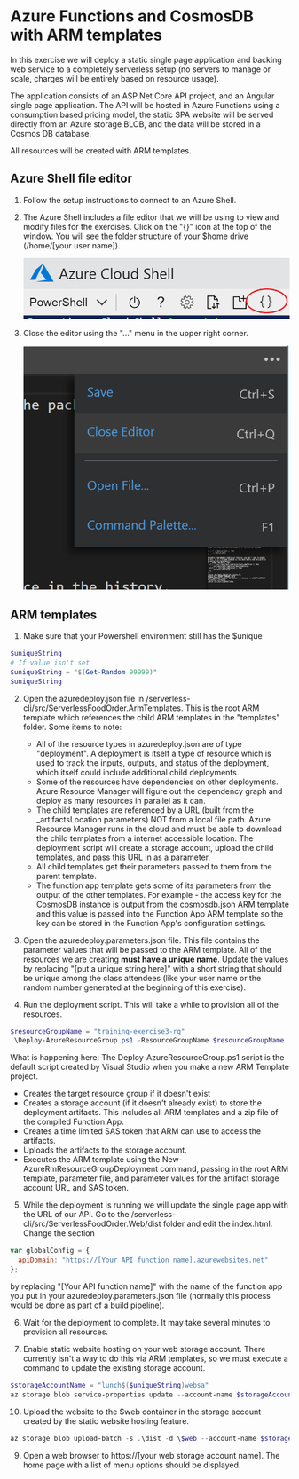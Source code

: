 # Azure Functions and CosmosDB with ARM templates

In this exercise we will deploy a static single page application and backing web service to a completely serverless setup (no servers to manage or scale, charges will be entirely based on resource usage).

The application consists of an ASP.Net Core API project, and an Angular single page application.  The API will be hosted in Azure Functions using a consumption based pricing model, the static SPA website will be served directly from an Azure storage BLOB, and the data will be stored in a Cosmos DB database.

All resources will be created with ARM templates.

## Azure Shell file editor

1. Follow the setup instructions to connect to an Azure Shell. 

2. The Azure Shell includes a file editor that we will be using to view and modify files for the exercises.  Click on the "{}" icon at the top of the window.  You will see the folder structure of your $home drive (/home/[your user name]).

    ![Open editor](images/shell-editor.png)

3. Close the editor using the "..." menu in the upper right corner.

    ![Close editor](images/shell-close.png)

## ARM templates

1. Make sure that your Powershell environment still has the $unique

```powershell
$uniqueString
# If value isn't set
$uniqueString = "$(Get-Random 99999)"
$uniqueString
```

2. Open the azuredeploy.json file in /serverless-cli/src/ServerlessFoodOrder.ArmTemplates. This is the root ARM template which references the child ARM templates in the "templates" folder.  Some items to note:
    - All of the resource types in azuredeploy.json are of type "deployment".  A deployment is itself a type of resource which is used to track the inputs, outputs, and status of the deployment, which itself could include additional child deployments.
    - Some of the resources have dependencies on other deployments. Azure Resource Manager will figure out the dependency graph and deploy as many resources in parallel as it can.
    - The child templates are referenced by a URL (built from the _artifactsLocation parameters) NOT from a local file path.  Azure Resource Manager runs in the cloud and must be able to download the child templates from a internet accessible location.  The deployment script will create a storage account, upload the child templates, and pass this URL in as a parameter.
    - All child templates get their parameters passed to them from the parent template.
    - The function app template gets some of its parameters from the output of the other templates. For example - the access key for the CosmosDB instance is output from the cosmosdb.json ARM template and this value is passed into the Function App ARM template so the key can be stored in the Function App's configuration settings.

3. Open the azuredeploy.parameters.json file.  This file contains the parameter values that will be passed to the ARM template.  All of the resources we are creating **must have a unique name**.  Update the values by replacing "[put a unique string here]" with a short string that should be unique among the class attendees (like your user name or the random number generated at the beginning of this exercise).

4. Run the deployment script. This will take a while to provision all of the resources.

```powershell
$resourceGroupName = "training-exercise3-rg"
.\Deploy-AzureResourceGroup.ps1 -ResourceGroupName $resourceGroupName
```

What is happening here:
The Deploy-AzureResourceGroup.ps1 script is the default script created by Visual Studio when you make a new ARM Template project.
  - Creates the target resource group if it doesn't exist
  - Creates a storage account (if it doesn't already exist) to store the deployment artifacts. This includes all ARM templates and a zip file of the compiled Function App.
  - Creates a time limited SAS token that ARM can use to access the artifacts.
  - Uploads the artifacts to the storage account.
  - Executes the ARM template using the New-AzureRmResourceGroupDeployment command, passing in the root ARM template, parameter file, and parameter values for the artifact storage account URL and SAS token.

5. While the deployment is running we will update the single page app with the URL of our API. Go to the /serverless-cli/src/ServerlessFoodOrder.Web/dist folder and edit the index.html.
Change the section

```javascript
var globalConfig = {
  apiDomain: "https://[Your API function name].azurewebsites.net"
};
```

by replacing "[Your API function name]" with the name of the function app you put in your azuredeploy.parameters.json file (normally this process would be done as part of a build pipeline).

6. Wait for the deployment to complete. It may take several minutes to provision all resources.

7. Enable static website hosting on your web storage account.  There currently isn't a way to do this via ARM templates, so we must execute a command to update the existing storage account.

```powershell
$storageAccountName = "lunch$($uniqueString)websa"
az storage blob service-properties update --account-name $storageAccountName --static-website --404-document 404.html --index-document index.html
```

10. Upload the website to the $web container in the storage account created by the static website hosting feature.

```powershell
az storage blob upload-batch -s .\dist -d \$web --account-name $storageAccountName
```

9. Open a web browser to https://[your web storage account name]. The home page with a list of menu options should be displayed.
